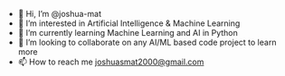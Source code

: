 - 👋 Hi, I’m @joshua-mat
- 👀 I’m interested in Artificial Intelligence & Machine Learning
- 🌱 I’m currently learning Machine Learning and AI in Python
- 💞️ I’m looking to collaborate on any AI/ML based code project to learn more
- 📫 How to reach me joshuasmat2000@gmail.com

<!---
joshua-mat/joshua-mat is a ✨ special ✨ repository because its `README.md` (this file) appears on your GitHub profile.
You can click the Preview link to take a look at your changes.
--->
